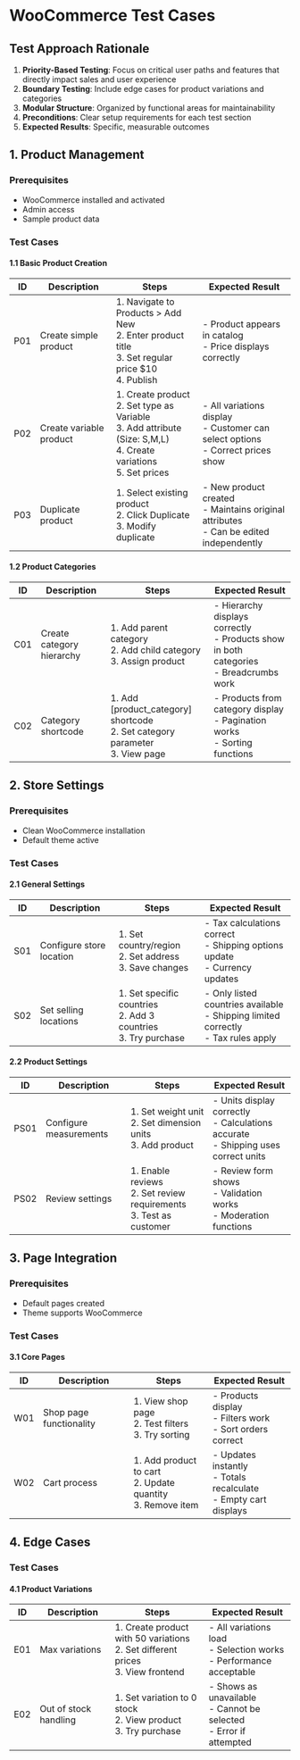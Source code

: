 # WooCommerce Test Cases

## Test Approach Rationale

1. **Priority-Based Testing**: Focus on critical user paths and features that directly impact sales and user experience
2. **Boundary Testing**: Include edge cases for product variations and categories
3. **Modular Structure**: Organized by functional areas for maintainability
4. **Preconditions**: Clear setup requirements for each test section
5. **Expected Results**: Specific, measurable outcomes

## 1. Product Management

### Prerequisites

- WooCommerce installed and activated
- Admin access
- Sample product data

### Test Cases

#### 1.1 Basic Product Creation

| ID  | Description             | Steps                                                                                                                   | Expected Result                                                                           |
| --- | ----------------------- | ----------------------------------------------------------------------------------------------------------------------- | ----------------------------------------------------------------------------------------- |
| P01 | Create simple product   | 1. Navigate to Products > Add New<br>2. Enter product title<br>3. Set regular price $10<br>4. Publish                   | - Product appears in catalog<br>- Price displays correctly                                |
| P02 | Create variable product | 1. Create product<br>2. Set type as Variable<br>3. Add attribute (Size: S,M,L)<br>4. Create variations<br>5. Set prices | - All variations display<br>- Customer can select options<br>- Correct prices show        |
| P03 | Duplicate product       | 1. Select existing product<br>2. Click Duplicate<br>3. Modify duplicate                                                 | - New product created<br>- Maintains original attributes<br>- Can be edited independently |

#### 1.2 Product Categories

| ID  | Description               | Steps                                                                            | Expected Result                                                                            |
| --- | ------------------------- | -------------------------------------------------------------------------------- | ------------------------------------------------------------------------------------------ |
| C01 | Create category hierarchy | 1. Add parent category<br>2. Add child category<br>3. Assign product             | - Hierarchy displays correctly<br>- Products show in both categories<br>- Breadcrumbs work |
| C02 | Category shortcode        | 1. Add [product_category] shortcode<br>2. Set category parameter<br>3. View page | - Products from category display<br>- Pagination works<br>- Sorting functions              |

## 2. Store Settings

### Prerequisites

- Clean WooCommerce installation
- Default theme active

### Test Cases

#### 2.1 General Settings

| ID  | Description              | Steps                                                              | Expected Result                                                                        |
| --- | ------------------------ | ------------------------------------------------------------------ | -------------------------------------------------------------------------------------- |
| S01 | Configure store location | 1. Set country/region<br>2. Set address<br>3. Save changes         | - Tax calculations correct<br>- Shipping options update<br>- Currency updates          |
| S02 | Set selling locations    | 1. Set specific countries<br>2. Add 3 countries<br>3. Try purchase | - Only listed countries available<br>- Shipping limited correctly<br>- Tax rules apply |

#### 2.2 Product Settings

| ID   | Description            | Steps                                                                  | Expected Result                                                                       |
| ---- | ---------------------- | ---------------------------------------------------------------------- | ------------------------------------------------------------------------------------- |
| PS01 | Configure measurements | 1. Set weight unit<br>2. Set dimension units<br>3. Add product         | - Units display correctly<br>- Calculations accurate<br>- Shipping uses correct units |
| PS02 | Review settings        | 1. Enable reviews<br>2. Set review requirements<br>3. Test as customer | - Review form shows<br>- Validation works<br>- Moderation functions                   |

## 3. Page Integration

### Prerequisites

- Default pages created
- Theme supports WooCommerce

### Test Cases

#### 3.1 Core Pages

| ID  | Description             | Steps                                                          | Expected Result                                                      |
| --- | ----------------------- | -------------------------------------------------------------- | -------------------------------------------------------------------- |
| W01 | Shop page functionality | 1. View shop page<br>2. Test filters<br>3. Try sorting         | - Products display<br>- Filters work<br>- Sort orders correct        |
| W02 | Cart process            | 1. Add product to cart<br>2. Update quantity<br>3. Remove item | - Updates instantly<br>- Totals recalculate<br>- Empty cart displays |

## 4. Edge Cases

### Test Cases

#### 4.1 Product Variations

| ID  | Description           | Steps                                                                               | Expected Result                                                        |
| --- | --------------------- | ----------------------------------------------------------------------------------- | ---------------------------------------------------------------------- |
| E01 | Max variations        | 1. Create product with 50 variations<br>2. Set different prices<br>3. View frontend | - All variations load<br>- Selection works<br>- Performance acceptable |
| E02 | Out of stock handling | 1. Set variation to 0 stock<br>2. View product<br>3. Try purchase                   | - Shows as unavailable<br>- Cannot be selected<br>- Error if attempted |
